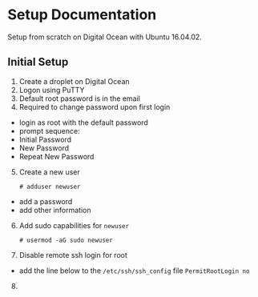 # Setup Documentation
Setup from scratch on Digital Ocean with Ubuntu 16.04.02.

## Initial Setup
1. Create a droplet on Digital Ocean
2. Logon using PuTTY
3. Default root password is in the email
4. Required to change password upon first login
- login as root with the default password
- prompt sequence:
 - Initial Password
 - New Password
 - Repeat New Password
5. Create a new user

   `# adduser newuser`
- add a password
- add other information
6. Add sudo capabilities for `newuser`

   `# usermod -aG sudo newuser`
7. Disable remote ssh login for root
- add the line below to the `/etc/ssh/ssh_config` file
  `PermitRootLogin no`
8.
   
